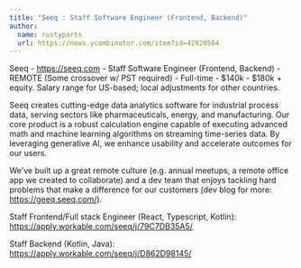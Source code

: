 ```yaml
---
title: "Seeq : Staff Software Engineer (Frontend, Backend)"
author:
  name: rustyparts
  url: https://news.ycombinator.com/item?id=42920564
---
```

Seeq - <a href="https:&#x2F;&#x2F;seeq.com" rel="nofollow">https:&#x2F;&#x2F;seeq.com</a> - Staff Software Engineer (Frontend, Backend) - REMOTE (Some crossover w&#x2F; PST required) - Full-time - $140k - $180k + equity. Salary range for US-based; local adjustments for other countries.

Seeq creates cutting-edge data analytics software for industrial process data, serving sectors like pharmaceuticals, energy, and manufacturing. Our core product is a robust calculation engine capable of executing advanced math and machine learning algorithms on streaming time-series data. By leveraging generative AI, we enhance usability and accelerate outcomes for our users.

We&#x27;ve built up a great remote culture (e.g. annual meetups, a remote office app we created to collaborate) and a dev team that enjoys tackling hard problems that make a difference for our customers (dev blog for more: <a href="https:&#x2F;&#x2F;geeq.seeq.com&#x2F;" rel="nofollow">https:&#x2F;&#x2F;geeq.seeq.com&#x2F;</a>).

Staff Frontend&#x2F;Full stack Engineer (React, Typescript, Kotlin): <a href="https:&#x2F;&#x2F;apply.workable.com&#x2F;seeq&#x2F;j&#x2F;79C7DB35A5&#x2F;" rel="nofollow">https:&#x2F;&#x2F;apply.workable.com&#x2F;seeq&#x2F;j&#x2F;79C7DB35A5&#x2F;</a>

Staff Backend (Kotlin, Java): <a href="https:&#x2F;&#x2F;apply.workable.com&#x2F;seeq&#x2F;j&#x2F;D862D98145&#x2F;" rel="nofollow">https:&#x2F;&#x2F;apply.workable.com&#x2F;seeq&#x2F;j&#x2F;D862D98145&#x2F;</a>
<JobApplication />
